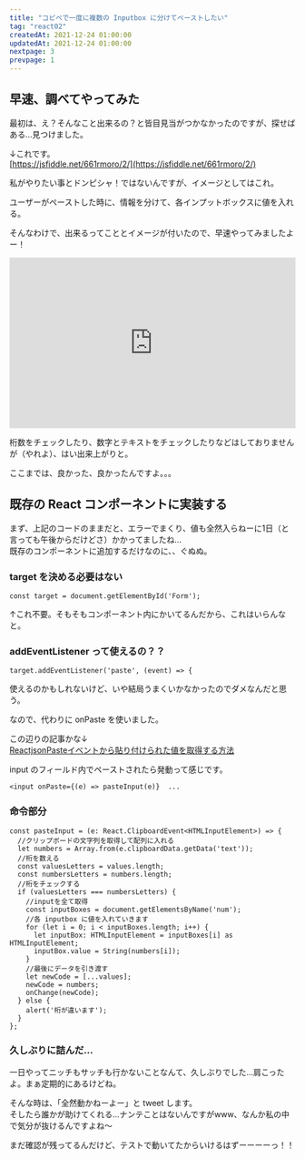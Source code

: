 ```yaml
---
title: "コピペで一度に複数の Inputbox に分けてペーストしたい"
tag: "react02"
createdAt: 2021-12-24 01:00:00
updatedAt: 2021-12-24 01:00:00
nextpage: 3
prevpage: 1
---
```


## 早速、調べてやってみた

最初は、え？そんなこと出来るの？と皆目見当がつかなかったのですが、探せばある…見つけました。

↓これです。  
[https://jsfiddle.net/661rmoro/2/](https://jsfiddle.net/661rmoro/2/)

私がやりたい事とドンピシャ！ではないんですが、イメージとしてはこれ。

ユーザーがペーストした時に、情報を分けて、各インプットボックスに値を入れる。

そんなわけで、出来るってこととイメージが付いたので、早速やってみましたよー！

<iframe height="300" style="width: 100%;" scrolling="no" title="コピペで一度に複数の Inputbox に分けてペーストできる" src="https://codepen.io/yotigory/embed/poWrYNd?default-tab=html%2Cresult" frameborder="no" loading="lazy" allowtransparency="true" allowfullscreen="true">
  See the Pen <a href="https://codepen.io/yotigory/pen/poWrYNd">
  コピペで一度に複数の Inputbox に分けてペーストできる</a> by Yoshiko Sarakai (<a href="https://codepen.io/yotigory">@yotigory</a>)
  on <a href="https://codepen.io">CodePen</a>.
</iframe>

桁数をチェックしたり、数字とテキストをチェックしたりなどはしておりませんが（やれよ）、はい出来上がりと。

ここまでは、良かった、良かったんですよ。。。

## 既存の React コンポーネントに実装する

まず、上記のコードのままだと、エラーでまくり、値も全然入らねーに1日（と言っても午後からだけどさ）かかってましたね…  
既存のコンポーネントに追加するだけなのに、、ぐぬぬ。

### target を決める必要はない

    const target = document.getElementById('Form');

↑これ不要。そもそもコンポーネント内にかいてるんだから、これはいらんなと。

### addEventListener って使えるの？？

    target.addEventListener('paste', (event) => {

使えるのかもしれないけど、いや結局うまくいかなかったのでダメなんだと思う。

なので、代わりに onPaste を使いました。

この辺りの記事かな↓  
[ReactjsonPasteイベントから貼り付けられた値を取得する方法](https://stackoverflow.com/questions/32814363/how-to-get-pasted-value-from-reactjs-onpaste-event/33193415)

input のフィールド内でペーストされたら発動って感じです。

    <input onPaste={(e) => pasteInput(e)}  ...


### 命令部分

    const pasteInput = (e: React.ClipboardEvent<HTMLInputElement>) => {
      //クリップボードの文字列を取得して配列に入れる
      let numbers = Array.from(e.clipboardData.getData('text'));
      //桁を数える
      const valuesLetters = values.length;
      const numbersLetters = numbers.length;
      //桁をチェックする
      if (valuesLetters === numbersLetters) {
        //inputを全て取得
        const inputBoxes = document.getElementsByName('num');
        //各 inputbox に値を入れていきます
        for (let i = 0; i < inputBoxes.length; i++) {
          let inputBox: HTMLInputElement = inputBoxes[i] as HTMLInputElement;
          inputBox.value = String(numbers[i]);
        }
        //最後にデータを引き渡す
        let newCode = [...values];
        newCode = numbers;
        onChange(newCode);
      } else {
        alert('桁が違います');
      }
    };


### 久しぶりに詰んだ…

一日やってニッチもサッチも行かないことなんて、久しぶりでした…肩こったよ。まぁ定期的にあるけどね。

そんな時は、「全然動かねーよー」と tweet します。  
そしたら誰かが助けてくれる…ナンテことはないんですがwww、なんか私の中で気分が抜けるんですよね～

まだ確認が残ってるんだけど、テストで動いてたからいけるはずーーーーっ！！
